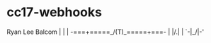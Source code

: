 # cc17-webhooks
Ryan Lee Balcom
                 |
                 |
                 |
    -===+=====_/(T)\_=====+===-
             | |/.\| |
             `-|\_/|-'  
